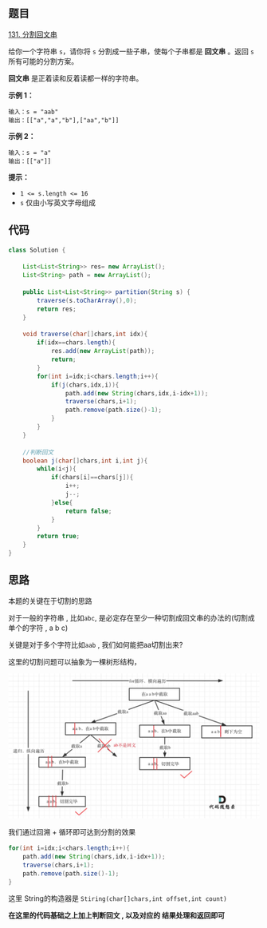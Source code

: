 ## 题目

[131. 分割回文串](https://leetcode.cn/problems/palindrome-partitioning/)

给你一个字符串 `s`，请你将 `s` 分割成一些子串，使每个子串都是 **回文串** 。返回 `s` 所有可能的分割方案。

**回文串** 是正着读和反着读都一样的字符串。

**示例 1：**

```
输入：s = "aab"
输出：[["a","a","b"],["aa","b"]]
```

**示例 2：**

```
输入：s = "a"
输出：[["a"]]
```

**提示：**

- `1 <= s.length <= 16`
- `s` 仅由小写英文字母组成

## 代码

```java
class Solution {

    List<List<String>> res= new ArrayList();
    List<String> path = new ArrayList();

    public List<List<String>> partition(String s) {
        traverse(s.toCharArray(),0);
        return res;
    }

    void traverse(char[]chars,int idx){
        if(idx==chars.length){
            res.add(new ArrayList(path));
            return;
        }
        for(int i=idx;i<chars.length;i++){
            if(j(chars,idx,i)){
                path.add(new String(chars,idx,i-idx+1));
                traverse(chars,i+1);
                path.remove(path.size()-1);
            }
        }
    }

    //判断回文
    boolean j(char[]chars,int i,int j){
        while(i<j){
            if(chars[i]==chars[j]){
                i++;
                j--;
            }else{
                return false;
            }
        }
        return true;
    }
}
```

## 思路

本题的关键在于切割的思路 

对于一般的字符串 , 比如`abc`, 是必定存在至少一种切割成回文串的办法的(切割成单个的字符 , a b c)

关键是对于多个字符比如`aab` , 我们如何能把aa切割出来?

这里的切割问题可以抽象为一棵树形结构，

![131.分割回文串](assets/131.%E5%88%86%E5%89%B2%E5%9B%9E%E6%96%87%E4%B8%B2.jpg)

我们通过回溯 + 循环即可达到分割的效果

```java
for(int i=idx;i<chars.length;i++){
    path.add(new String(chars,idx,i-idx+1));
    traverse(chars,i+1);
    path.remove(path.size()-1);
}
```

这里 String的构造器是 `Stiring(char[]chars,int offset,int count)`

**在这里的代码基础之上加上判断回文  , 以及对应的 结果处理和返回即可**